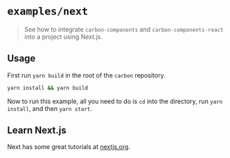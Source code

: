 # `examples/next`

> See how to integrate `carbon-components` and `carbon-components-react` into a
> project using Next.js.

## Usage

First run `yarn build` in the root of the `carbon` repository.

```sh
yarn install && yarn build
```

Now to run this example, all you need to do is `cd` into the directory, run
`yarn install`, and then `yarn start`.

## Learn Next.js

Next has some great tutorials at [nextjs.org](https://nextjs.org/learn/).
